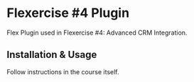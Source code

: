 # Flexercise #4 Plugin

Flex Plugin used in Flexercise #4: Advanced CRM Integration.

## Installation & Usage

Follow instructions in the course itself.
